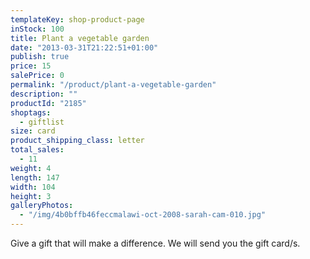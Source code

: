 ```yaml
---
templateKey: shop-product-page
inStock: 100
title: Plant a vegetable garden
date: "2013-03-31T21:22:51+01:00"
publish: true
price: 15
salePrice: 0
permalink: "/product/plant-a-vegetable-garden"
description: ""
productId: "2185"
shoptags:
  - giftlist
size: card
product_shipping_class: letter
total_sales:
  - 11
weight: 4
length: 147
width: 104
height: 3
galleryPhotos:
  - "/img/4b0bffb46feccmalawi-oct-2008-sarah-cam-010.jpg"
---
```


Give a gift that will make a difference. We will send you the gift card/s.
